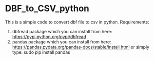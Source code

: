 # DBF_to_CSV_python
This is a simple code to convert dbf file to csv in python.
Requirements:
1) dbfread package which you can install from here:
  https://pypi.python.org/pypi/dbfread
2) pandas package which you can install from here:
  https://pandas.pydata.org/pandas-docs/stable/install.html
  or simply type:
  sudo pip install pandas
  

